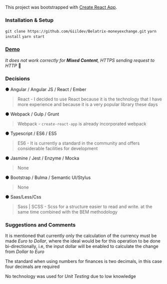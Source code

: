 This project was bootstrapped with [Create React App](https://github.com/facebook/create-react-app).

### Installation & Setup

`git clone https://github.com/Giildev/Belatrix-moneyexchange.git`
`yarn install`
`yarn start`

### [Demo](https://giildev.github.io/Belatrix-moneyexchange/)

_It does not work correctly for **Mixed Content**, HTTPS sending request to HTTP_ 🙁

### Decisions

● Angular / Angular JS / React / Ember

> React - I decided to use React because it is the technology that I have more experience and because it is a very popular library these days

● Webpack / Gulp / Grunt

> Webpack - `create-react-app` is already incorporated webpack

● Typescript / ES6 / ES5

> ES6 - It is currently a standard in the community and offers considerable facilities for development

● Jasmine / Jest / Enzyme / Mocka

> None

● Bootstrap / Bulma / Semantic UI/Stylus

> None

● Saas/Less/Css

> Sass | SCSS - Scss for a structure easier to read and write. at the same time combined with the BEM methodology

### Suggestions and Comments

It is mentioned that currently only the calculation of the currency must be made _Euro to Dollar_, where the ideal would be for this operation to be done bi-directionally, i.e, the input dollar will be enabled to calculate the change from _Dollar to Euro_

The standard when using numbers for finances is two decimals, in this case four decimals are required

No technology was used for _Unit Testing_ due to low knowledge
